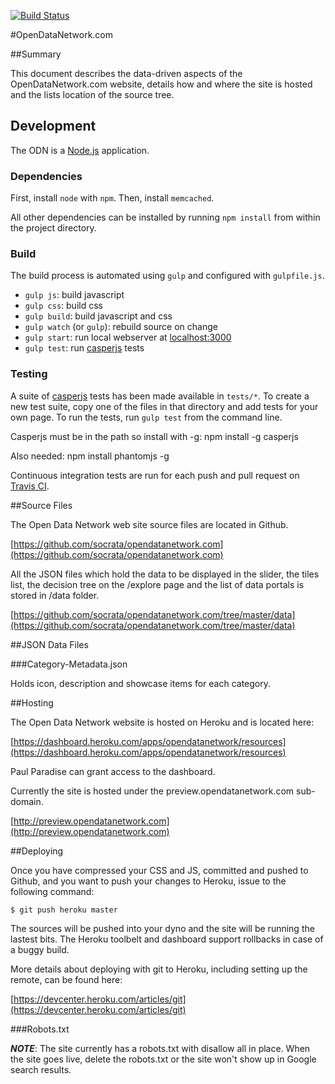 [![Build Status](https://travis-ci.org/socrata/opendatanetwork.com.svg?branch=master)](https://travis-ci.org/socrata/opendatanetwork.com)

#OpenDataNetwork.com

##Summary

This document describes the data-driven aspects of the OpenDataNetwork.com website, details how and where the site is hosted and the lists location of the source tree.

## Development

The ODN is a [Node.js](https://nodejs.org/) application.

### Dependencies

First, install `node` with `npm`.
Then, install `memcached`.

All other dependencies can be installed by running
`npm install` from within the project directory.

### Build

The build process is automated using `gulp` and configured with `gulpfile.js`.
 - `gulp js`: build javascript
 - `gulp css`: build css
 - `gulp build`: build javascript and css
 - `gulp watch` (or `gulp`): rebuild source on change
 - `gulp start`: run local webserver at [localhost:3000](http://localhost:3000)
 - `gulp test`: run [casperjs](http://casperjs.org/) tests

### Testing

A suite of [casperjs](http://casperjs.org/) tests has been made available in `tests/*`. To create a new test suite, copy one of the files in that directory and add tests for your own page. To run the tests, run `gulp test` from the command line.

Casperjs must be in the path so install with -g:
    npm install -g casperjs

Also needed:
    npm install phantomjs -g

Continuous integration tests are run for each push and pull request on [Travis CI](https://travis-ci.org/socrata/opendatanetwork.com).

##Source Files

The Open Data Network web site source files are located in Github.

[https://github.com/socrata/opendatanetwork.com](https://github.com/socrata/opendatanetwork.com)

All the JSON files which hold the data to be displayed in the slider, the tiles list, the decision tree on the /explore page and the list of data portals is stored in /data folder.

[https://github.com/socrata/opendatanetwork.com/tree/master/data](https://github.com/socrata/opendatanetwork.com/tree/master/data)

##JSON Data Files

###Category-Metadata.json

Holds icon, description and showcase items for each category.


##Hosting

The Open Data Network website is hosted on Heroku and is located here:

[https://dashboard.heroku.com/apps/opendatanetwork/resources](https://dashboard.heroku.com/apps/opendatanetwork/resources)

Paul Paradise can grant access to the dashboard.

Currently the site is hosted under the preview.opendatanetwork.com sub-domain.

[http://preview.opendatanetwork.com](http://preview.opendatanetwork.com)



##Deploying

Once you have compressed your CSS and JS, committed and pushed to Github, and you want to push your changes to Heroku, issue to the following command:

	$ git push heroku master

The sources will be pushed into your dyno and the site will be running the lastest bits.  The Heroku toolbelt and dashboard support rollbacks in case of a buggy build.

More details about deploying with git to Heroku, including setting up the remote, can be found here:

[https://devcenter.heroku.com/articles/git](https://devcenter.heroku.com/articles/git)


###Robots.txt

***NOTE***:  The site currently has a robots.txt with disallow all in place.  When the site goes live, delete the robots.txt or the site won't show up in Google search results.


